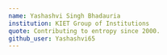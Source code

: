 ```yaml
---
name: Yashashvi Singh Bhadauria
institution: KIET Group of Institutions
quote: Contributing to entropy since 2000.
github_user: Yashashvi65
---
```

